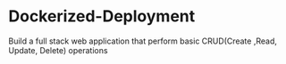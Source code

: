 # Dockerized-Deployment
Build a full stack web application that perform basic CRUD(Create ,Read, Update, Delete) operations
